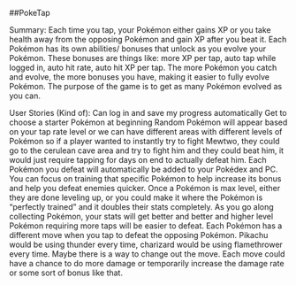 ##PokeTap

Summary: Each time you tap, your Pokémon either gains XP or you take health away from the opposing Pokémon and gain XP after you beat it. Each Pokémon has its own abilities/ bonuses that unlock as you evolve your Pokémon. These bonuses are things like: more XP per tap, auto tap while logged in, auto hit rate, auto hit XP per tap. The more Pokémon you catch and evolve, the more bonuses you have, making it easier to fully evolve Pokémon. The purpose of the game is to get as many Pokémon evolved as you can. 

User Stories (Kind of): 
Can log in and save my progress automatically
Get to choose a starter Pokémon at beginning 
Random Pokémon will appear based on your tap rate level or we can have different areas with different levels of Pokémon so if a player wanted to instantly try to fight Mewtwo, they could go to the cerulean cave area and try to fight him and they could beat him, it would just require tapping for days on end to actually defeat him. 
Each Pokémon you defeat will automatically be added to your Pokédex and PC. You can focus on training that specific Pokémon to help increase its bonus and help you defeat enemies quicker. 
Once a Pokémon is max level, either they are done leveling up, or you could make it where the Pokémon is “perfectly trained” and it doubles their stats completely. 
As you go along collecting Pokémon, your stats will get better and better and higher level Pokémon requiring more taps will be easier to defeat. 
Each Pokémon has a different move when you tap to defeat the opposing Pokémon. Pikachu would be using thunder every time, charizard would be using flamethrower every time. Maybe there is a way to change out the move. Each move could have a chance to do more damage or temporarily increase the damage rate or some sort of bonus like that. 
